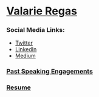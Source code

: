 # [Valarie Regas](valarieregas.com)

### Social Media Links:
  * [Twitter](https://twitter.com/ValarieRegas)
  * [LinkedIn](https://www.linkedin.com/in/valarieregas/)
  * [Medium](https://medium.com/@valarieregas)

### [Past Speaking Engagements](https://github.com/ValarieR/Speakers-Bio/blob/master/LinksToPastTalks.md)

### [Resume](https://github.com/ValarieR/Speakers-Bio/blob/master/Resume.md)